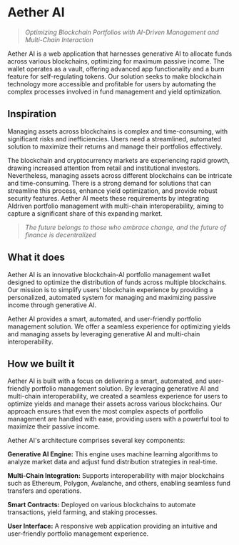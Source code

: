 # Aether AI
> _Optimizing Blockchain Portfolios with AI-Driven Management and Multi-Chain Interaction_

Aether AI is a web application that harnesses generative AI to allocate funds across various blockchains, optimizing for maximum passive income. The wallet operates as a vault, offering advanced app functionality and a burn feature for self-regulating tokens. Our solution seeks to make blockchain technology more accessible and profitable for users by automating the complex processes involved in fund management and yield optimization.

## Inspiration
Managing assets across blockchains is complex and time-consuming, with significant risks and inefficiencies. Users need a streamlined, automated solution to maximize their returns and manage their portfolios effectively.

The blockchain and cryptocurrency markets are experiencing rapid growth, drawing increased attention from retail and institutional investors. Nevertheless, managing assets across different blockchains can be intricate and time-consuming. There is a strong demand for solutions that can streamline this process, enhance yield optimization, and provide robust security features. Aether AI meets these requirements by integrating AIdriven portfolio management with multi-chain interoperability, aiming to capture a significant share of this expanding market.

> _The future belongs to those who embrace change, and the future of finance is decentralized_

## What it does
Aether AI is an innovative blockchain-AI portfolio management wallet designed to optimize the distribution of funds across multiple blockchains. Our mission is to simplify users' blockchain experience by providing a personalized, automated system for managing and maximizing passive income through generative AI.

Aether AI provides a smart, automated, and user-friendly portfolio management solution. We offer a seamless experience for optimizing yields and managing assets by leveraging generative AI and multi-chain interoperability.

## How we built it
Aether AI is built with a focus on delivering a smart, automated, and user-friendly portfolio management solution. By leveraging generative AI and multi-chain interoperability, we created a seamless experience for users to optimize yields and manage their assets across various blockchains. Our approach ensures that even the most complex aspects of portfolio management are handled with ease, providing users with a powerful tool to maximize their passive income.

Aether AI's architecture comprises several key components:

**Generative AI Engine:** This engine uses machine learning algorithms to analyze market data and adjust fund distribution strategies in real-time.

**Multi-Chain Integration:** Supports interoperability with major blockchains such as Ethereum, Polygon, Avalanche, and others, enabling seamless fund transfers and operations.

**Smart Contracts:** Deployed on various blockchains to automate transactions, yield farming, and staking processes.

**User Interface:** A responsive web application providing an intuitive and user-friendly portfolio management experience.

